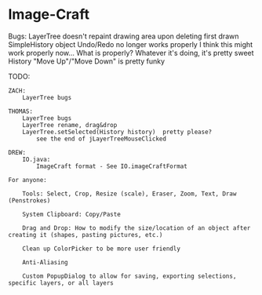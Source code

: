 Image-Craft
===========

Bugs:
	LayerTree
		doesn't repaint drawing area upon deleting first drawn SimpleHistory object
		Undo/Redo no longer works properly
			I think this might work properly now... What is properly?
			Whatever it's doing, it's pretty sweet
		History "Move Up"/"Move Down" is pretty funky

TODO:

	ZACH:
		LayerTree bugs

	THOMAS: 
		LayerTree bugs
		LayerTree rename, drag&drop
		LayerTree.setSelected(History history)  pretty please?
			see the end of jLayerTreeMouseClicked

	DREW: 
		IO.java:
			ImageCraft format - See IO.imageCraftFormat

	For anyone:

		Tools: Select, Crop, Resize (scale), Eraser, Zoom, Text, Draw (Penstrokes)

		System Clipboard: Copy/Paste

		Drag and Drop: How to modify the size/location of an object after creating it (shapes, pasting pictures, etc.)

		Clean up ColorPicker to be more user friendly

		Anti-Aliasing
		
		Custom PopupDialog to allow for saving, exporting selections, specific layers, or all layers